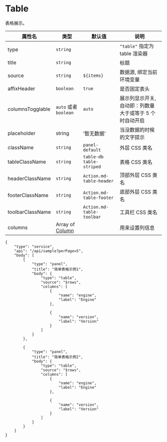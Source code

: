 # Table

表格展示。

| 属性名           | 类型                          | 默认值                    | 说明                                                    |
| ---------------- | ----------------------------- | ------------------------- | ------------------------------------------------------- |
| type             | `string`                      |                           | `"table"` 指定为 table 渲染器                           |
| title            | `string`                      |                           | 标题                                                    |
| source           | `string`                      | `${items}`                | 数据源, 绑定当前环境变量                                |
| affixHeader      | `boolean`                     | `true`                    | 是否固定表头                                            |
| columnsTogglable | `auto` 或者 `boolean`         | `auto`                    | 展示列显示开关, 自动即：列数量大于或等于 5 个时自动开启 |
| placeholder      | string                        | ‘暂无数据’                | 当没数据的时候的文字提示                                |
| className        | `string`                      | `panel-default`           | 外层 CSS 类名                                           |
| tableClassName   | `string`                      | `table-db table-striped`  | 表格 CSS 类名                                           |
| headerClassName  | `string`                      | `Action.md-table-header`  | 顶部外层 CSS 类名                                       |
| footerClassName  | `string`                      | `Action.md-table-footer`  | 底部外层 CSS 类名                                       |
| toolbarClassName | `string`                      | `Action.md-table-toolbar` | 工具栏 CSS 类名                                         |
| columns          | Array of [Column](.Column.md) |                           | 用来设置列信息                                          |

```schema:height="700" scope="body"
{
    "type": "service",
    "api": "/api/sample?perPage=5",
    "body": [
        {
            "type": "panel",
            "title": "简单表格示例1",
            "body": {
                "type": "table",
                "source": "$rows",
                "columns": [
                    {
                        "name": "engine",
                        "label": "Engine"
                    },

                    {
                        "name": "version",
                        "label": "Version"
                    }
                ]
            }
        },

        {
            "type": "panel",
            "title": "简单表格示例2",
            "body": {
                "type": "table",
                "source": "$rows",
                "columns": [
                    {
                        "name": "engine",
                        "label": "Engine"
                    },

                    {
                        "name": "version",
                        "label": "Version"
                    }
                ]
            }
        }
    ]
}
```
